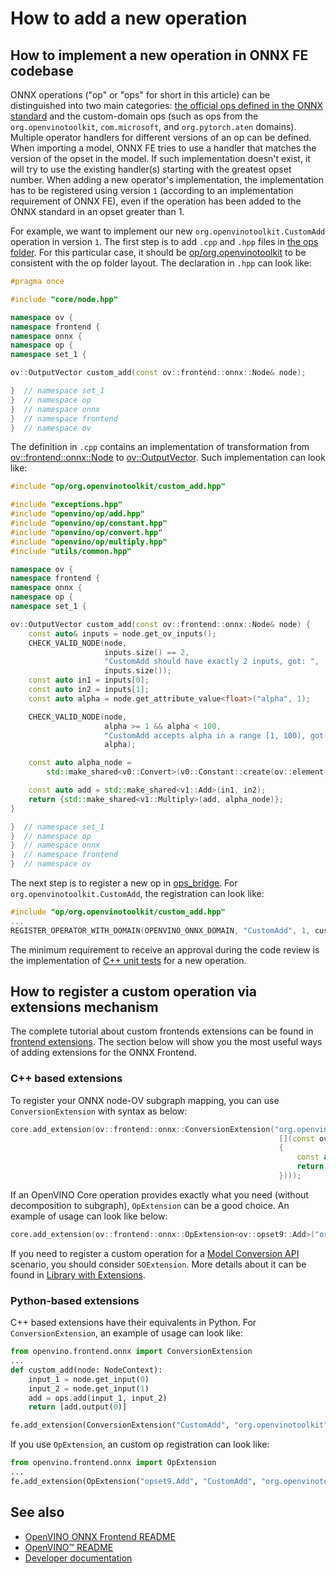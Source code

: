 # How to add a new operation

## How to implement a new operation in ONNX FE codebase
ONNX operations ("op" or "ops" for short in this article) can be distinguished into two main categories: [the official ops defined in the ONNX standard](https://github.com/onnx/onnx/blob/main/docs/Operators.md) and the custom-domain ops (such as ops from the `org.openvinotoolkit`, `com.microsoft`, and `org.pytorch.aten` domains). Multiple operator handlers for different versions of an op can be defined. When importing a model, ONNX FE tries to use a handler that matches the version of the opset in the model. If such implementation doesn't exist, it will try to use the existing handler(s) starting with the greatest opset number. When adding a new operator's implementation, the implementation has to be registered using version `1` (according to an implementation requirement of ONNX FE), even if the operation has been added to the ONNX standard in an opset greater than 1.

For example, we want to implement our new `org.openvinotoolkit.CustomAdd` operation in version `1`.
The first step is to add `.cpp` and `.hpp` files in [the ops folder](../../../../src/frontends/onnx/frontend/src/op). For this particular case, it should be [op/org.openvinotoolkit](../../../../src/frontends/onnx/frontend/src/op/org.openvinotoolkit) to be consistent with the op folder layout.
The declaration in `.hpp` can look like:
```cpp
#pragma once

#include "core/node.hpp"

namespace ov {
namespace frontend {
namespace onnx {
namespace op {
namespace set_1 {

ov::OutputVector custom_add(const ov::frontend::onnx::Node& node);

}  // namespace set_1
}  // namespace op
}  // namespace onnx
}  // namespace frontend
}  // namespace ov
```
The definition in `.cpp` contains an implementation of transformation from [ov::frontend::onnx::Node](../../../../src/frontends/onnx/frontend/include/onnx_import/core/node.hpp) to [ov::OutputVector](../../../../src/core/include/openvino/core/node_vector.hpp). Such implementation can look like:
```cpp
#include "op/org.openvinotoolkit/custom_add.hpp"

#include "exceptions.hpp"
#include "openvino/op/add.hpp"
#include "openvino/op/constant.hpp"
#include "openvino/op/convert.hpp"
#include "openvino/op/multiply.hpp"
#include "utils/common.hpp"

namespace ov {
namespace frontend {
namespace onnx {
namespace op {
namespace set_1 {

ov::OutputVector custom_add(const ov::frontend::onnx::Node& node) {
    const auto& inputs = node.get_ov_inputs();
    CHECK_VALID_NODE(node,
                     inputs.size() == 2,
                     "CustomAdd should have exactly 2 inputs, got: ",
                     inputs.size());
    const auto in1 = inputs[0];
    const auto in2 = inputs[1];
    const auto alpha = node.get_attribute_value<float>("alpha", 1);

    CHECK_VALID_NODE(node,
                     alpha >= 1 && alpha < 100,
                     "CustomAdd accepts alpha in a range [1, 100), got: ",
                     alpha);

    const auto alpha_node =
        std::make_shared<v0::Convert>(v0::Constant::create(ov::element::f32, {}, {alpha}), in1.get_element_type());

    const auto add = std::make_shared<v1::Add>(in1, in2);
    return {std::make_shared<v1::Multiply>(add, alpha_node)};
}

}  // namespace set_1
}  // namespace op
}  // namespace onnx
}  // namespace frontend
}  // namespace ov
```
The next step is to register a new op in [ops_bridge](../../../../src/frontends/onnx/frontend/src/ops_bridge.cpp). For `org.openvinotoolkit.CustomAdd`, the registration can look like:
```cpp
#include "op/org.openvinotoolkit/custom_add.hpp"
...
REGISTER_OPERATOR_WITH_DOMAIN(OPENVINO_ONNX_DOMAIN, "CustomAdd", 1, custom_add);
```
The minimum requirement to receive an approval during the code review is the implementation of [C++ unit tests](tests.md#C++-tests) for a new operation.


## How to register a custom operation via extensions mechanism
The complete tutorial about custom frontends extensions can be found in [frontend extensions](../../../../docs/articles_en/documentation/openvino-extensibility/frontend-extensions.rst). The section below will show you the most useful ways of adding extensions for the ONNX Frontend.
### C++ based extensions
To register your ONNX node-OV subgraph mapping, you can use `ConversionExtension` with syntax as below:
```cpp
core.add_extension(ov::frontend::onnx::ConversionExtension("org.openvinotoolkit", "CustomAdd", ov::frontend::CreatorFunction(
                                                            [](const ov::frontend::NodeContext& context)
                                                            {
                                                                const auto add = std::make_shared<ov::opset9::Add>(context.get_input(0), context.get_input(1));
                                                                return add->outputs();
                                                            })));
```
If an OpenVINO Core operation provides exactly what you need (without decomposition to subgraph), `OpExtension` can be a good choice. An example of usage can look like below:
```cpp
core.add_extension(ov::frontend::onnx::OpExtension<ov::opset9::Add>("org.openvinotoolkit", "CustomAdd"));
```
If you need to register a custom operation for a [Model Conversion API](../../../../tools/ovc) scenario, you should consider `SOExtension`. More details about it can be found in [Library with Extensions](../../../../docs/articles_en/documentation/openvino-extensibility.rst#create-a-library-with-extensions).
### Python-based extensions
C++ based extensions have their equivalents in Python. For `ConversionExtension`, an example of usage can look like:
```python
from openvino.frontend.onnx import ConversionExtension
...
def custom_add(node: NodeContext):
    input_1 = node.get_input(0)
    input_2 = node.get_input(1)
    add = ops.add(input_1, input_2)
    return [add.output(0)]

fe.add_extension(ConversionExtension("CustomAdd", "org.openvinotoolkit", custom_add))
```
If you use `OpExtension`, an custom op registration can look like:
```python
from openvino.frontend.onnx import OpExtension
...
fe.add_extension(OpExtension("opset9.Add", "CustomAdd", "org.openvinotoolkit", {}, {"auto_broadcast": "numpy"}))
```

## See also
 * [OpenVINO ONNX Frontend README](../README.md)
 * [OpenVINO™ README](../../../../README.md)
 * [Developer documentation](../../../../docs/dev/index.md)

